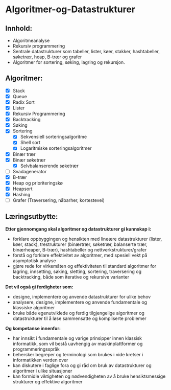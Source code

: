 # Algoritmer-og-Datastrukturer

## Innhold:

- Algoritmeanalyse
- Rekursiv programmering
- Sentrale datastrukturer som tabeller, lister, køer, stakker, hashtabeller, søketrær, heap, B-trær og grafer
- Algoritmer for sortering, søking, lagring og rekursjon.


## Algoritmer:
- [x] Stack
- [x] Queue
- [x] Radix Sort
- [x] Lister
- [x] Rekursiv Programmering
- [x] Backtracking
- [x] Søking
- [x] Sortering
  - [x] Sekvensiell sorteringsalgoritme
  - [x] Shell sort
  - [x] Logaritmiske sorteringsalgoritmer
- [x] Binær trær
- [x] Binær søketrær
  - [x] Selvbalanserende søketrær
- [ ] Svadagenerator
- [x] B-trær
- [x] Heap og prioriteringskø
- [x] Heapsort
- [x] Hashing
- [ ] Grafer (Traversering, nåbarher, kortestevei)

## Læringsutbytte:

**Etter gjennomgang skal algoritmer og datastrukturer gi kunnskap i:**
- forklare oppbyggingen og hensikten med lineære datastrukturer (lister, køer, stack), trestrukturer (binærtrær, søketrær, balanserte trær, binærheaper, B-trær), hashtabeller og nettverkstrukturer/grafer
- forstå og forklare effektivitet av algoritmer, med spesiell vekt på asymptotisk analyse
- gjøre rede for virkemåten og effektiviteten til standard algoritmer for lagring, innsetting, søking, sletting, sortering, traversering og backtracking, både som iterative og rekursive varianter


**Det vil også gi ferdigheter som:**
- designe, implementere og anvende datastrukturer for ulike behov
- analysere, designe, implementere og anvende fundamentale og klassiske algoritmer
- bruke både egenutviklede og ferdig tilgjengelige algoritmer og datastrukturer til å løse sammensatte og kompliserte problemer

**Og kompetanse innenfor:**
- har innsikt i fundamentale og varige prinsipper innen klassisk informatikk, som vil bestå uavhengig av maskinplattformer og programmeringsspråk
- behersker begreper og terminologi som brukes i vide kretser i informatikken verden over
- kan diskutere i faglige fora og gi råd om bruk av datastrukturer og algoritmer i ulike situasjoner
- kan formidle viktigheten og nødvendigheten av å bruke hensiktsmessige strukturer og effektive algoritmer
